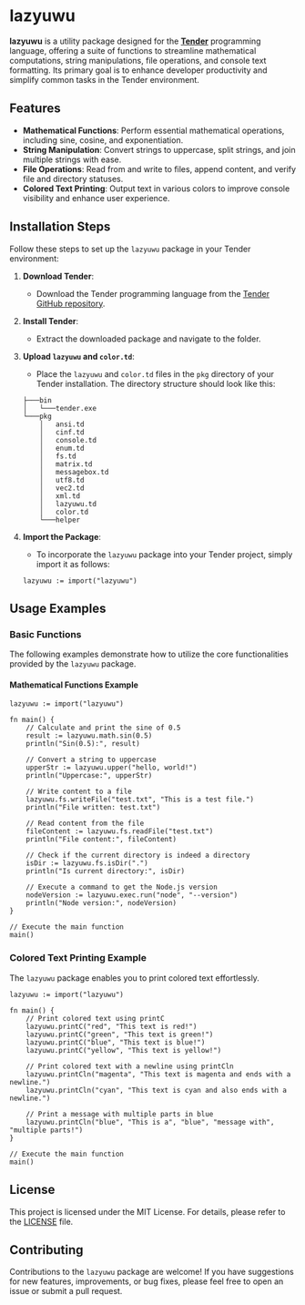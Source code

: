 # lazyuwu

**lazyuwu** is a utility package designed for the [**Tender**](https://github.com/2dprototype/tender-free) programming language, offering a suite of functions to streamline mathematical computations, string manipulations, file operations, and console text formatting. Its primary goal is to enhance developer productivity and simplify common tasks in the Tender environment.

## Features

- **Mathematical Functions**: Perform essential mathematical operations, including sine, cosine, and exponentiation.
- **String Manipulation**: Convert strings to uppercase, split strings, and join multiple strings with ease.
- **File Operations**: Read from and write to files, append content, and verify file and directory statuses.
- **Colored Text Printing**: Output text in various colors to improve console visibility and enhance user experience.

## Installation Steps

Follow these steps to set up the `lazyuwu` package in your Tender environment:

1. **Download Tender**: 
   - Download the Tender programming language from the [Tender GitHub repository](https://github.com/2dprototype/tender-free).

2. **Install Tender**: 
   - Extract the downloaded package and navigate to the folder.

3. **Upload `lazyuwu` and `color.td`**: 
   - Place the `lazyuwu` and `color.td` files in the `pkg` directory of your Tender installation. The directory structure should look like this:

   ```
   ├───bin
   │   └───tender.exe
   └───pkg
       │   ansi.td
       │   cinf.td
       │   console.td
       │   enum.td
       │   fs.td
       │   matrix.td
       │   messagebox.td
       │   utf8.td
       │   vec2.td
       │   xml.td
       │   lazyuwu.td
       │   color.td
       └───helper

   ```

4. **Import the Package**: 
   - To incorporate the `lazyuwu` package into your Tender project, simply import it as follows:

   ```tender
   lazyuwu := import("lazyuwu")
   ```

## Usage Examples

### Basic Functions

The following examples demonstrate how to utilize the core functionalities provided by the `lazyuwu` package.

#### Mathematical Functions Example

```tender
lazyuwu := import("lazyuwu")

fn main() {
    // Calculate and print the sine of 0.5
    result := lazyuwu.math.sin(0.5)
    println("Sin(0.5):", result)

    // Convert a string to uppercase
    upperStr := lazyuwu.upper("hello, world!")
    println("Uppercase:", upperStr)

    // Write content to a file
    lazyuwu.fs.writeFile("test.txt", "This is a test file.")
    println("File written: test.txt")

    // Read content from the file
    fileContent := lazyuwu.fs.readFile("test.txt")
    println("File content:", fileContent)

    // Check if the current directory is indeed a directory
    isDir := lazyuwu.fs.isDir(".")
    println("Is current directory:", isDir)

    // Execute a command to get the Node.js version
    nodeVersion := lazyuwu.exec.run("node", "--version")
    println("Node version:", nodeVersion)
}

// Execute the main function
main()
```

### Colored Text Printing Example

The `lazyuwu` package enables you to print colored text effortlessly.

```tender
lazyuwu := import("lazyuwu")

fn main() {
    // Print colored text using printC
    lazyuwu.printC("red", "This text is red!")
    lazyuwu.printC("green", "This text is green!")
    lazyuwu.printC("blue", "This text is blue!")
    lazyuwu.printC("yellow", "This text is yellow!")

    // Print colored text with a newline using printCln
    lazyuwu.printCln("magenta", "This text is magenta and ends with a newline.")
    lazyuwu.printCln("cyan", "This text is cyan and also ends with a newline.")

    // Print a message with multiple parts in blue
    lazyuwu.printCln("blue", "This is a", "blue", "message with", "multiple parts!")
}

// Execute the main function
main()
```

## License

This project is licensed under the MIT License. For details, please refer to the [LICENSE](LICENSE) file.

## Contributing

Contributions to the `lazyuwu` package are welcome! If you have suggestions for new features, improvements, or bug fixes, please feel free to open an issue or submit a pull request.
